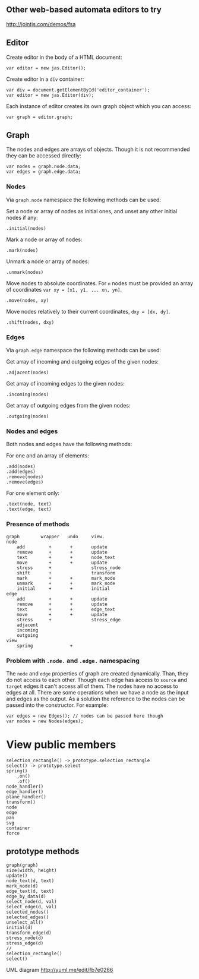 ## Other web-based automata editors to try

http://jointjs.com/demos/fsa


## Editor

Create editor in the body of a HTML document:

    var editor = new jas.Editor();

Create editor in a `div` container:

    var div = document.getElementById('editor_container');
    var editor = new jas.Editor(div);

Each instance of editor creates its own graph object which you can access:

    var graph = editor.graph;

## Graph

The nodes and edges are arrays of objects. Though it is not recommended they can be accessed directly:

    var nodes = graph.node.data;
    var edges = graph.edge.data;

### Nodes

Via `graph.node` namespace the following methods can be used:

Set a node or array of nodes as initial ones, and unset any other initial nodes if any:

    .initial(nodes)

Mark a node or array of nodes:

    .mark(nodes)

Unmark a node or array of nodes:

    .unmark(nodes)

Move nodes to absolute coordinates. For `n` nodes must be provided an array of coordinates `var xy = [x1, y1, ... xn, yn]`.

    .move(nodes, xy)

Move nodes relatively to their current coordinates, `dxy = [dx, dy]`.

    .shift(nodes, dxy)

### Edges

Via `graph.edge` namespace the following methods can be used:

Get array of incoming and outgoing edges of the given nodes:

    .adjacent(nodes)

Get array of incoming edges to the given nodes:

    .incoming(nodes)

Get array of outgoing edges from the given nodes:

    .outgoing(nodes)        

### Nodes and edges

Both nodes and edges have the following methods:

For one and an array of elements:

    .add(nodes)
    .add(edges)
    .remove(nodes)
    .remove(edges)

For one element only:

    .text(node, text)
    .text(edge, text)



### Presence of methods

    graph        wrapper   undo     view.
    node
        add         +       +       update
        remove      +       +       update
        text        +       +       node_text
        move        +       +       update
        stress      +               stress_node
        shift       +               transform
        mark        +       +       mark_node
        unmark      +       +       mark_node
        initial     +       +       initial
    edge
        add         +       +       update
        remove      +       +       update
        text        +       +       edge_text
        move        +       +       update
        stress      +               stress_edge
        adjacent
        incoming
        outgoing
    view
        spring              +


### Problem with `.node.` and `.edge.` namespacing

The `node` and `edge` properties of graph are created dynamically. Than, they do not access to each other. Though each edge has access to `source` and `target` edges it can't access all of them. The nodes have no access to edges at all. There are some operations when we have a node as the input and edges as the output.  As a solution the reference to the nodes can be passed into the constructor. For example:

    var edges = new Edges(); // nodes can be passed here though
    var nodes = new Nodes(edges);


# View public members

    selection_rectangle() -> prototype.selection_rectangle
    select() -> prototype.select
    spring()
        .on()
        .of()
    node_handler()
    edge_handler()
    plane_handler()
    transform()
    node
    edge
    pan
    svg
    container
    force
## prototype methods
    graph(graph)
    size(width, height)
    update()
    node_text(d, text)
    mark_node(d)
    edge_text(d, text)
    edge_by_data(d)
    select_node(d, val)
    select_edge(d, val)
    selected_nodes()
    selected_edges()
    unselect_all()
    initial(d)
    transform_edge(d)
    stress_node(d)
    stress_edge(d)
    //
    selection_rectangle()
    select()

UML diagram
http://yuml.me/edit/fb7e0266